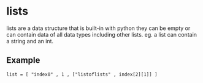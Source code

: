 # lists

lists are a data structure that is built-in with python they can be empty or can contain data of all data types including other lists. eg. a list can contain a string and an int.
<br>

## Example
```list = [ "index0" , 1 , ["listoflists" , index[2][1]] ] ``` 

